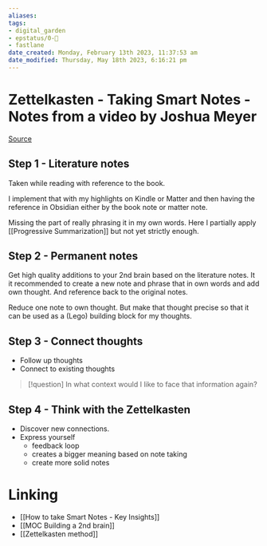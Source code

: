 ```yaml
---
aliases: 
tags: 
- digital_garden
- epstatus/0-🌰
- fastlane
date_created: Monday, February 13th 2023, 11:37:53 am
date_modified: Thursday, May 18th 2023, 6:16:21 pm
---
```

# Zettelkasten - Taking Smart Notes - Notes from a video by Joshua Meyer
[Source](https://www.youtube.com/watch?v=avb6b0nL3NQ)
## Step 1 - Literature notes
Taken while reading with reference to the book.

I implement that with my highlights on Kindle or Matter and then having the reference in Obsidian either by the book note or matter note.

Missing the part of really phrasing it in my own words. Here I partially apply [[Progressive Summarization]] but not yet strictly enough.

## Step 2 - Permanent notes
Get high quality additions to your 2nd brain based on the literature notes. It it recommended to create a new note and phrase that in own words and add own thought. And reference back to the original notes.

Reduce one note to own thought. But make that thought precise so that it can be used as a (Lego) building block for my thoughts.

## Step 3 - Connect thoughts
+ Follow up thoughts
+ Connect to existing thoughts

> [!question]
> In what context would I like to face that information again?

## Step 4 - Think with the Zettelkasten
+ Discover new connections.
+ Express yourself 
	+ feedback loop
	+ creates a bigger meaning based on note taking
	+ create more solid notes


# Linking
+ [[How to take Smart Notes - Key Insights]]
+ [[MOC Building a 2nd brain]]
+ [[Zettelkasten method]]


